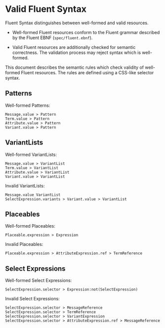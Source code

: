 # Valid Fluent Syntax

Fluent Syntax distinguishes between well-formed and valid resources.

  - Well-formed Fluent resources conform to the Fluent grammar described by the
    Fluent EBNF (`spec/fluent.ebnf`).

  - Valid Fluent resources are additionally checked for semantic correctness.
    The validation process may reject syntax which is well-formed.

This document describes the semantic rules which check validity of well-formed
Fluent resources. The rules are defined using a CSS-like selector syntax.

## Patterns

Well-formed Patterns:

    Message.value > Pattern
    Term.value > Pattern
    Attribute.value > Pattern
    Variant.value > Pattern

## VariantLists

Well-formed VariantLists:

    Message.value > VariantList
    Term.value > VariantList
    Attribute.value > VariantList
    Variant.value > VariantList

Invalid VariantLists:

    Message.value VariantList
    SelectExpression.variants > Variant.value > VariantList

## Placeables

Well-formed Placeables:

    Placeable.expression > Expression

Invalid Placeables:

    Placeable.expression > AttributeExpression.ref > TermReference

## Select Expressions

Well-formed Select Expressions:

    SelectExpression.selector > Expression:not(SelectExpression)

Invalid Select Expressions:

    SelectExpression.selector > MessageReference
    SelectExpression.selector > TermReference
    SelectExpression.selector > VariantExpression
    SelectExpression.selector > AttributeExpression.ref > MessageReference
